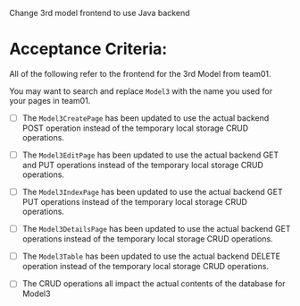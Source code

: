 Change 3rd model frontend to use Java backend 

# Acceptance Criteria:

All of the following refer to the frontend for the 3rd Model from team01.

 You may want to search and replace `Model3` with the name you used for your pages in team01.

- [ ] The `Model3CreatePage` has been updated to use the actual backend POST operation instead of the temporary local storage CRUD operations.
- [ ] The `Model3EditPage` has been updated to use the actual backend GET and PUT operations instead of the temporary local storage CRUD operations.
- [ ] The `Model3IndexPage` has been updated to use the actual backend GET  PUT operations instead of the temporary local storage CRUD operations.
- [ ] The `Model3DetailsPage` has been updated to use the actual backend GET operations instead of the temporary local storage CRUD operations.
- [ ] The `Model3Table` has been updated to use the actual backend DELETE operation instead of the temporary local storage CRUD operations.
- [ ] The CRUD operations all impact the actual contents of the database for Model3

